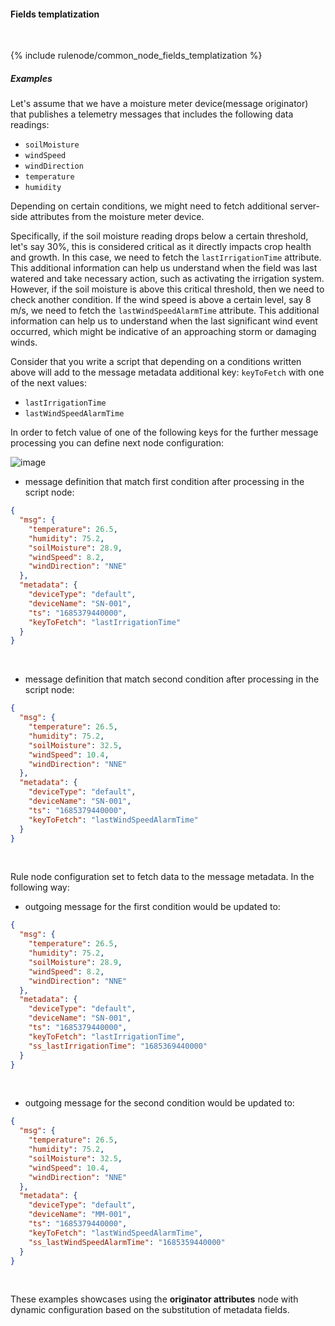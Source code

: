 #### Fields templatization

<div class="divider"></div>
<br/>

{% include rulenode/common_node_fields_templatization %}

##### Examples

Let's assume that we have a moisture meter device(message originator) that publishes a telemetry messages that includes the following data readings:

- `soilMoisture`
- `windSpeed`
- `windDirection`
- `temperature`
- `humidity`

Depending on certain conditions, we might need to fetch additional server-side attributes from the moisture meter device. 

Specifically, if the soil moisture reading drops below a certain threshold, let's say 30%, this is considered critical as it directly impacts crop health and growth. 
In this case, we need to fetch the `lastIrrigationTime` attribute. 
This additional information can help us understand when the field was last watered and take necessary action, such as activating the irrigation system.
However, if the soil moisture is above this critical threshold, then we need to check another condition. 
If the wind speed is above a certain level, say 8 m/s, we need to fetch the `lastWindSpeedAlarmTime` attribute. 
This additional information can help us to understand when the last significant wind event occurred, 
which might be indicative of an approaching storm or damaging winds.

Consider that you write a script that depending on a conditions written above will add to the message metadata additional key: `keyToFetch` with one of the next values:

- `lastIrrigationTime`
- `lastWindSpeedAlarmTime`

In order to fetch value of one of the following keys for the further message processing you can define next node configuration:

![image](${helpBaseUrl}/help/images/rulenode/examples/originator-attributes-ft.png)

- message definition that match first condition after processing in the script node:

```json
{
  "msg": {
    "temperature": 26.5,
    "humidity": 75.2,
    "soilMoisture": 28.9,
    "windSpeed": 8.2,
    "windDirection": "NNE"
  },
  "metadata": {
    "deviceType": "default",
    "deviceName": "SN-001",
    "ts": "1685379440000",
    "keyToFetch": "lastIrrigationTime"
  }
}
```

<br>

- message definition that match second condition after processing in the script node:

```json
{
  "msg": {
    "temperature": 26.5,
    "humidity": 75.2,
    "soilMoisture": 32.5,
    "windSpeed": 10.4,
    "windDirection": "NNE"
  },
  "metadata": {
    "deviceType": "default",
    "deviceName": "SN-001",
    "ts": "1685379440000",
    "keyToFetch": "lastWindSpeedAlarmTime"
  }
}
```

<br>

Rule node configuration set to fetch data to the message metadata. In the following way:

- outgoing message for the first condition would be updated to:

```json
{
  "msg": {
    "temperature": 26.5,
    "humidity": 75.2,
    "soilMoisture": 28.9,
    "windSpeed": 8.2,
    "windDirection": "NNE"
  },
  "metadata": {
    "deviceType": "default",
    "deviceName": "SN-001",
    "ts": "1685379440000",
    "keyToFetch": "lastIrrigationTime",
    "ss_lastIrrigationTime": "1685369440000"
  }
}
```

<br>

- outgoing message for the second condition would be updated to:

```json
{
  "msg": {
    "temperature": 26.5,
    "humidity": 75.2,
    "soilMoisture": 32.5,
    "windSpeed": 10.4,
    "windDirection": "NNE"
  },
  "metadata": {
    "deviceType": "default",
    "deviceName": "MM-001",
    "ts": "1685379440000",
    "keyToFetch": "lastWindSpeedAlarmTime",
    "ss_lastWindSpeedAlarmTime": "1685359440000"
  }
}
```

<br>

These examples showcases using the **originator attributes** node with dynamic configuration based on the substitution of metadata fields.

<br>
<br>
